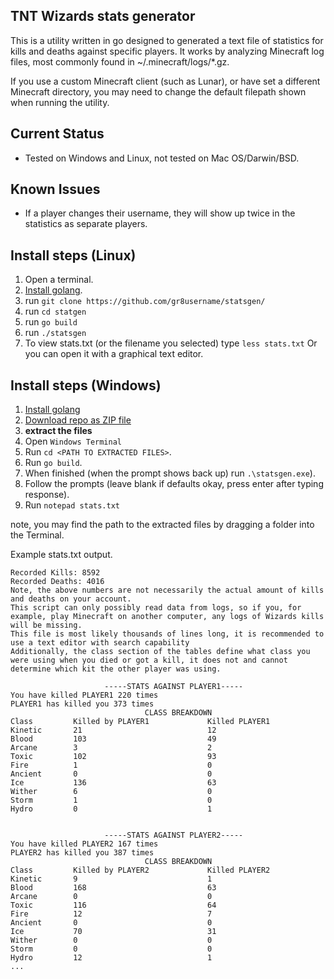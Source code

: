 ## TNT Wizards stats generator

This is a utility written in go designed to generated a text file of statistics for kills and deaths against specific
players. It works by analyzing Minecraft log files, most commonly found in ~/.minecraft/logs/\*.gz.

If you use a custom Minecraft client (such as Lunar), or have set a different Minecraft directory, you may need to change the default filepath shown when running the utility.

## Current Status
* Tested on Windows and Linux, not tested on Mac OS/Darwin/BSD.

## Known Issues
* If a player changes their username, they will show up twice in the statistics as separate players.

## Install steps (Linux)
1. Open a terminal.
2. [Install golang](https://go.dev/doc/install).
3. run ```git clone https://github.com/gr8username/statsgen/```
4. run ```cd statgen```
5. run ```go build```
6. run ```./statsgen```
7. To view stats.txt (or the filename you selected) type ```less stats.txt``` Or you can open it with a graphical text editor.

## Install steps (Windows)
1. [Install golang](https://go.dev/doc/install)
2. [Download repo as ZIP file](https://github.com/gr8username/statsgen/archive/refs/heads/main.zip)
3. **extract the files**
4. Open `Windows Terminal`
5. Run `cd <PATH TO EXTRACTED FILES>`.
6. Run `go build`.
7. When finished (when the prompt shows back up) run `.\statsgen.exe`).
8. Follow the prompts (leave blank if defaults okay, press enter after typing response).
9. Run `notepad stats.txt`

note, you may find the path to the extracted files by dragging a folder into the Terminal.


Example stats.txt output.

```
Recorded Kills: 8592
Recorded Deaths: 4016
Note, the above numbers are not necessarily the actual amount of kills and deaths on your account.
This script can only possibly read data from logs, so if you, for example, play Minecraft on another computer, any logs of Wizards kills will be missing.
This file is most likely thousands of lines long, it is recommended to use a text editor with search capability
Additionally, the class section of the tables define what class you were using when you died or got a kill, it does not and cannot determine which kit the other player was using.

                     -----STATS AGAINST PLAYER1-----                     
You have killed PLAYER1 220 times
PLAYER1 has killed you 373 times
                              CLASS BREAKDOWN                              
Class         Killed by PLAYER1             Killed PLAYER1              
Kinetic       21                            12                            
Blood         103                           49                            
Arcane        3                             2                             
Toxic         102                           93                            
Fire          1                             0                             
Ancient       0                             0                             
Ice           136                           63                            
Wither        6                             0                             
Storm         1                             0                             
Hydro         0                             1                             


                     -----STATS AGAINST PLAYER2-----                     
You have killed PLAYER2 167 times
PLAYER2 has killed you 387 times
                              CLASS BREAKDOWN                              
Class         Killed by PLAYER2             Killed PLAYER2              
Kinetic       9                             1                             
Blood         168                           63                            
Arcane        0                             0                             
Toxic         116                           64                            
Fire          12                            7                             
Ancient       0                             0                             
Ice           70                            31                            
Wither        0                             0                             
Storm         0                             0                             
Hydro         12                            1
...                             
```
